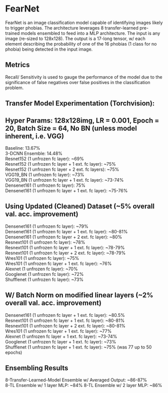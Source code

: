 # FearNet

FearNet is an image classification model capable of identifying images likely to trigger phobias.
The architecture leverages 8 transfer-learned pre-trained models ensembled to feed into a MLP architecture. 
The input is any image (re-sized to 128x128). The output is a 17-long tensor, w/ each element describing the probability of one of the 16 phobias (1 class for no phobia) being detected in the input image.

Metrics
--------
Recall/ Sensitivity is used to gauge the performance of the model due to the significance of false negatives over false positives in the classification problem.

Transfer Model Experimentation (Torchvision):
----------------------------------------------
Hyper Params: 128x128img, LR = 0.001, Epoch = 20, Batch Size = 64, No BN (unless model inherent, i.e. VGG)   
-------------------------------------------------------
Baseline: 13.67%   
3-DCNN Ensemble: 14.48%   
Resnet152 (1 unfrozen fc layer): ~69%  
Resnet152 (1 unfrozen fc layer + 1 ext. fc layer): ~75%  
Resnet152 (1 unfrozen fc layer + 2 ext. fc layers): ~75%  
VGG19_BN (1 unfrozen fc layer): ~73%  
VGG19_BN (1 unfrozen fc layer + 1 ext. fc layer): ~73-74%  
Densenet161 (1 unfrozen fc layer): 75%  
Densenet161 (1 unfrozen fc layer + 1 ext. fc layer): ~75-76%  

Using Updated (Cleaned) Dataset (~5% overall val. acc. improvement)  
-----------------------------------------------------
Densenet161 (1 unfrozen fc layer): ~79%    
Densenet161 (1 unfrozen fc layer + 1 ext. fc layer): ~80-81%  
Densenet161 (1 unfrozen fc layer + 2 ext. fc layer): ~80%  
Resnext101 (1 unfrozen fc layer): ~78%   
Resnext101 (1 unfrozen fc layer + 1 ext. fc layer): ~78-79%    
Resnext101 (1 unfrozen fc layer + 2 ext. fc layer): ~78-79%   
Wres101 (1 unfrozen fc layer): ~75%  
Wres101 (1 unfrozen fc layer + 1 ext. fc layer): ~76%     
Alexnet (1 unfrozen fc layer): ~70%    
Googlenet (1 unfrozen fc layer): ~72%   
Shufflenet (1 unfrozen fc layer): ~73%    

W/ Batch Norm on modified linear layers (~2% overall val. acc. improvement)  
--------------------------------------
Densenet161 (1 unfrozen fc layer + 1 ext. fc layer): ~80.5%   
Resnext101 (1 unfrozen fc layer + 1 ext. fc layer): ~80-81%   
Resnext101 (1 unfrozen fc layer + 2 ext. fc layer): ~80-81%   
Wres101 (1 unfrozen fc layer + 1 ext. fc layer): ~77%     
Alexnet (1 unfrozen fc layer + 1 ext. fc layer): ~73-74%    
Googlenet (1 unfrozen fc layer + 1 ext. fc layer): ~73%     
Shufflenet (1 unfrozen fc layer + 1 ext. fc layer): ~75% (was 77 up to 50 epochs)      

Ensembling Results   
-------------------
8-Transfer-Learned-Model Ensemble w/ Averaged Output: ~86-87%   
8-TL Ensemble w/ 1 layer MLP: ~84%
8-TL Ensemble w/ 2 layer MLP: ~86%
